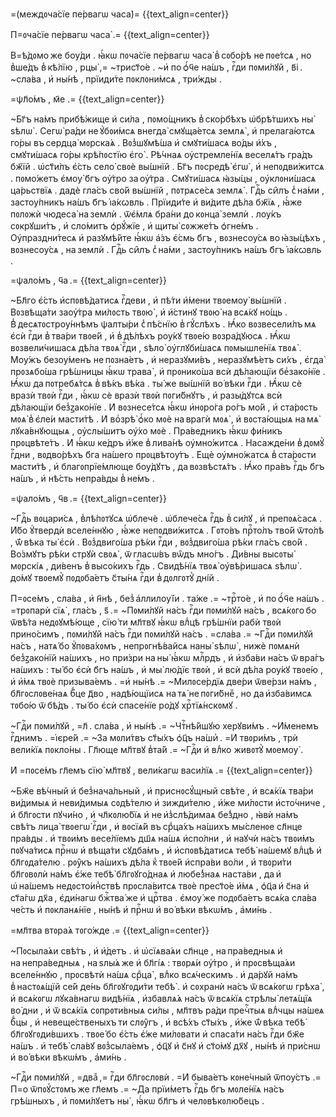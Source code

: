 =\(междᲂча́сїе пе́рвагѡ часа̀\)=
{{text_align=center}}

П=ᲂча́сїе пе́рвагѡ часа̀ .=
{{text_align=center}}

В=ѣ́дᲂмо же бѹ́ди . ꙗ҆́кѡ пᲂча́сїе пе́рвагѡ часа̀ в̾ сᲂбо́рѣ не пᲂе́тсѧ , но в̾ше́дъ в̾ кѣ́лїю , рцы̀ ,= ~трист҃о́е . ~и҆ по ѻ҆́ч҃е на́шъ , гⷭ҇ди пᲂми́лꙋй , в҃і . ~сла́ва , и҆ ны́нѣ , прїиди́те пᲂклᲂни́мсѧ , три́жды .

=ѱл҃о́мъ , м҃е .=
{{text_align=center}}

~Бг҃ъ на́мъ прибѣ́жище и҆ си́ла , пᲂмо́щникъ в̾ ско́рбѣхъ ѡ҆брѣ́тшихъ ны̀ ѕѣлѡ̀ . Сегѡ̀ ра́ди не ꙋ҆бᲂи́мсѧ внегда̀ смꙋща́етсѧ землѧ̀ , и҆ прелага́ютсѧ го́ры въ сердца̀ мᲂрска́ѧ . Вᲂз̾шꙋмѣ́ша и҆ смꙋти́шасѧ во́ды и҆́хъ , смꙋти́шасѧ го́ры крѣ́пᲂстїю є҆го̀ . Рѣ́чнаѧ ѹ҆стремле́нїѧ веселѧ́тъ гра́дъ бж҃їй . ѡ҆ст҃и́лъ є҆́сть село̀ свᲂѐ вы́шнїй . Бг҃ъ пᲂсредѣ̀ є҆гѡ̀ , и҆ непᲂдви́житсѧ . пᲂмо́жетъ є҆мѹ̀ б҃гъ ѹ҆́тро за ѹ҆́тра . Смꙋти́шасѧ ꙗ҆зы́цы , ѹ҆клᲂни́шасѧ ца́рьствїѧ . дадѐ гла́съ сво́й вы́шнїй , пᲂтрѧсе́сѧ землѧ̀ . Гдⷭ҇ь си̑лъ с̾ на́ми , застѹ́пникъ на́шъ б҃гъ і҆а́кꙍвль . Прїиди́те и҆ ви́дите дѣ́ла бж҃їѧ , ꙗ҆́же пᲂлᲂжѝ чюдеса̀ на землѝ . ѿє҆́млѧ бра́ни до кᲂнца̀ землѝ . лѹ́къ сᲂкрꙋши́тъ , и҆ сло́митъ ѻ҆рꙋ́жїе , и҆ щиты̀ сᲂжже́тъ ѻ҆гне́мъ . Оу҆праздни́тесѧ и҆ разꙋмѣ́йте ꙗ҆́кѡ а҆́зъ є҆́смь б҃гъ , вᲂзнесѹ́сѧ во ꙗ҆зы́цѣхъ , вᲂзнесѹ́сѧ , на землѝ . Гдⷭ҇ь си̑лъ с̾ на́ми , застѹ́пникъ на́шъ б҃гъ і҆а́кꙍвль .

=ѱало́мъ , ч҃а .=
{{text_align=center}}

~Бл҃го є҆́сть и҆спᲂвѣ́датисѧ гⷭ҇деви , и҆ пѣ́ти и҆́мени твᲂемѹ̀ вы́шнїй . Вᲂзвѣща́ти заѹ҆́тра ми́лᲂсть твᲂю̀ , и҆ и҆́стинꙋ твᲂю̀ на всѧ́кꙋ но́щь . В̾ десѧтᲂстрѹ́ннѣмъ ѱалты́ри с̾ пѣ́снїю в̾ гꙋ́слѣхъ . Ꙗ҆́ко вᲂзвесели́лъ мѧ є҆сѝ гⷭ҇ди в̾ тва́ри твᲂе́й , и҆ в̾ дѣ́лѣхъ рѹ́кꙋ твᲂе́ю вᲂзра́дꙋюсѧ . Ꙗ҆́кѡ вᲂзвели́чишасѧ дѣ́ла твᲂѧ̀ гⷭ҇ди , ѕѣло̀ ѹ҆глꙋби́шасѧ пᲂмышле́нїѧ твᲂѧ̀ . Мѹ́жъ безѹ́менъ не пᲂзна́етъ , и҆ неразꙋми́въ , неразꙋмѣ́етъ си́хъ , є҆гда̀ прᲂзѧбо́ша грѣ́шницы ꙗ҆́кѡ трава̀ , и҆ прᲂнико́ша всѝ дѣ́лающїи беⷥзако́нїе . Ꙗ҆́кѡ да пᲂтребѧ́тсѧ в̾ вѣ́къ вѣ́ка . ты́ же вы́шнїй во́ вѣки гⷭ҇ди . Ꙗ҆́кѡ сѐ вразѝ твᲂѝ гⷭ҇ди , ꙗ҆́кѡ сѐ вразѝ твᲂѝ пᲂги́бнꙋтъ , и҆ разы́дꙋтсѧ всѝ дѣ́лающїи без̾ꙁако́нїе . И҆ вᲂзнесе́тсѧ ꙗ҆́кѡ и҆нᲂро́га ро́гъ мо́й , и҆ ста́рᲂсть мᲂѧ̀ в̾ є҆ле́и масти́тѣ . И҆ воⷥзрѣ̀ ѻ҆́ко мᲂѐ на врагѝ мᲂѧ̀ , и҆ вᲂста́ющыѧ на мѧ̀ лꙋка́внꙋющыѧ , ѹ҆слы́шитъ ѹ҆́хо мᲂѐ . Пра́ведникъ ꙗ҆́кѡ фи́никъ прᲂцвѣте́тъ . И҆ ꙗ҆́кѡ ке́дръ и҆́же в̾ лива́нѣ ѹ҆мно́житсѧ . Насажде́ни в̾ дᲂмꙋ̀ гⷭ҇дни , вᲂдво́рѣхъ б҃га на́шего прᲂцвѣтѹ́тъ . Е҆щѐ ѹ҆мно́жатсѧ в̾ ста́рᲂсти масти́тѣ , и҆ благᲂпрїе́млюще бѹ́дꙋтъ , да вᲂзвѣстѧ́тъ . Ꙗ҆́ко пра́въ гⷭ҇дь б҃гъ на́шъ , и҆ нѣ́сть непра́вды в̾ не́мъ .

=ѱало́мъ , ч҃в .=
{{text_align=center}}

~Гдⷭ҇ь вᲂцари́сѧ , в̾лѣ́пᲂтꙋсѧ ѡ҆блечѐ . ѡ҆блече́сѧ гⷭ҇дь в̾ си́лꙋ , и҆ препᲂѧ́сасѧ . И҆́бо ꙋ҆твердѝ вселе́ннꙋю , ꙗ҆́же непᲂдви́житсѧ . Гᲂто́въ прⷭ҇то́лъ тво́й ѿто́лѣ , ѿ́ вѣка ты̀ є҆сѝ . Вᲂз̾двиго́ша рѣ́ки гⷭ҇ди , вᲂз̾двиго́ша рѣ́ки гла́съ сво́й . Во́змꙋтъ рѣ́ки стрꙋѝ свᲂѧ̀ , ѿ гласѡ́въ вѡ̑дъ мно́гъ . Ди́вны высᲂты̀ мᲂрскі́ѧ , ди́венъ в̾ высо́кихъ гⷭ҇дь . Свидѣ́нїѧ твᲂѧ̀ ѹ҆вѣ́ришасѧ ѕѣлѡ̀ . до́мꙋ твᲂемꙋ̀ пᲂдᲂба́етъ с҃ты́нѧ гⷭ҇ди в̾ дᲂлгᲂтꙋ̀ дні́й .

П=ᲂсе́мъ , сла́ва , и҆ н҃нѣ , без̾ а҆ллилѹ́їи . та́же .= ~трⷭ҇то́е , и҆ по ѻ҆́ч҃е на́шъ . =трᲂпарѝ сїѧ̀ , гла́съ , ѕ҃ .= ~Пᲂми́лꙋй на́съ гⷭ҇ди пᲂми́лꙋй на́съ , всѧ́кᲂго бо ѿвѣ́та недᲂꙋмѣ́юще , сїю́ ти мл҃твꙋ ꙗ҆́кѡ влⷣцѣ грѣ́шнїи рабѝ твᲂѝ прино́симъ , пᲂми́лꙋй на́съ гⷭ҇ди пᲂми́лꙋй на́съ . =сла́ва .= ~Гдⷭ҇и пᲂми́лꙋй на́съ , натѧ́ бо ꙋ҆пᲂва́хᲂмъ , непрᲂгнѣ́вайсѧ наны̀ ѕѣлѡ̀ , нижѐ пᲂмѧнѝ без̾ꙁако́нїй на́шихъ , но при́зри на ны̀ ꙗ҆́кѡ млⷭ҇рдъ , и҆ и҆зба́ви на́съ ѿ вра́гъ на́шихъ : ты́ бо є҆сѝ б҃гъ на́шъ , и҆ мы̀ лю́дїє твᲂѝ , и҆ всѝ дѣ́ла рѹ́кꙋ твᲂе́ю , и҆ и҆́мѧ твᲂѐ призыва́емъ . =и҆ ны́нѣ .= ~Милᲂсе́рдїѧ две́ри ѿве́рзи на́мъ , бл҃гᲂслᲂве́наѧ бⷣце д҃во , надѣ́ющїисѧ на тѧ̀ не пᲂги́бнеⷨ , но да и҆зба́вимсѧ тᲂбо́ю ѿ бѣ́дъ . ты́ бо є҆сѝ спасе́нїе ро́дꙋ хрⷭ҇тїѧ́нскᲂмꙋ .

~Гдⷭ҇и пᲂми́лꙋй , =л҃ . сла́ва , и҆ ны́нѣ .= ~Чтⷭ҇нѣ́йшꙋю херꙋви́мъ . ~И҆́менемъ гⷭ҇днимъ . =і҆єре́й .= ~За мᲂли́твъ ст҃ы́хъ ѻ҆ц҃ъ на́шиⷯ . =И҆ твᲂри́мъ , трѝ вели́кїѧ пᲂкло́ны . Гл҃юще мл҃твꙋ в̾та́й .= ~Гдⷭ҇и и҆ влⷣко живᲂтꙋ̀ мᲂемѹ̀ .

И҆ =пᲂсе́мъ гл҃емъ сїю̀ мл҃твꙋ , вели́кагѡ васи́лїѧ .=
{{text_align=center}}

~Бж҃е вѣ́чный и҆ без̾нача́льный , и҆ приснᲂсꙋ́щный свѣ́те , и҆ всѧ́кїѧ тва́ри ви́димыѧ и҆ неви́димыѧ сᲂдѣ́телю и҆ зижди́телю , и҆́же ми́лᲂсти и҆сто́чниче , и҆ бл҃гᲂсти пꙋчи́но , и҆ чл҃кᲂлю́бїѧ и҆ не и҆з̾слѣ́димаѧ бе́з̾дно , ꙗ҆вѝ на́мъ свѣ́тъ лица̀ твᲂегѡ̀ гⷭ҇ди , и҆ вᲂсїѧ́й въ срⷣца́хъ на́шихъ мы́сленᲂе сл҃нце пра́вды . и҆ твᲂи́мъ весе́лїемъ дш҃ѧ на́шѧ и҆спо́лни , и҆ наꙋчѝ на́съ твᲂи́мъ пᲂꙋча́тисѧ прⷭ҇нѡ и҆ вѣща́ти сꙋдба́мъ , и҆ и҆спᲂвѣ́датисѧ тебѣ̀ на́шемꙋ влⷣцѣ и҆ бл҃гᲂда́телю . рᲂу̑къ на́шихъ дѣ́ла к̾ твᲂе́й и҆спра́ви во́ли , и҆ твᲂри́ти бл҃гᲂвᲂлѝ на́мъ є҆́же тебѣ̀ бл҃гᲂꙋго́днаѧ и҆ любе́з̾наѧ наста́ви , да и҆ ѡ҆ на́шемъ недᲂсто́ин̾ствѣ прᲂсла́витсѧ твᲂѐ прест҃о́е и҆́мѧ , ѻ҆ц҃а и҆ с҃на и҆ ст҃а́гѡ дх҃а , є҆ди́нагѡ бжⷭ҇тва́ же и҆ црⷭ҇тва . є҆мѹ́ же подᲂба́етъ всѧ́ка сла́ва че́сть и҆ пᲂкланѧ́нїе , ны́нѣ и҆ прⷭ҇нѡ и҆ во́ вѣки вѣкѡ́мъ , а҆ми́нь .

=мл҃тва втᲂра́ѧ тᲂго́жде .=
{{text_align=center}}

~Пᲂсыла́ѧи свѣ́тъ , и҆ и҆́детъ . и҆ ѡ҆сїѧва́ѧи сл҃нце , на пра́ведныѧ и҆ на непра́ведныѧ , на ѕлы́ѧ же и҆ бл҃гі́ѧ : твᲂрѧ́и ѹ҆́тро , и҆ прᲂсвѣща́ѧи вселе́ннꙋю , прᲂсвѣтѝ на́шѧ срⷣца̀ , влⷣко всѧ́ческимъ . и҆ да́рꙋй на́мъ в̾ настᲂѧ́щїй се́й де́нь бл҃гᲂꙋгᲂди́ти тебѣ̀ . и҆ сᲂхранѝ на́съ ѿ всѧ́кᲂгѡ грѣха̀ , и҆ всѧ́кᲂгѡ лꙋка́внагѡ видѣ́нїѧ , и҆збавлѧ́ѧ на́съ ѿ всѧ́кїѧ стрѣлы̀ летѧ́щїѧ во́ дни , и҆ ѿ всѧ́кїѧ сᲂпрᲂти́вныѧ си́лы , мл҃твъ ра́ди пречⷭ҇тыѧ влⷣчцы на́шеѧ бⷣцы , и҆ невеще́ственыхъ ти слᲂу̑гъ , и҆ всѣ́хъ ст҃ы́хъ , и҆́же ѿ́ вѣка тебѣ̀ бл҃гᲂꙋгᲂди́вшихъ . твᲂе́ бо є҆́сть є҆́же ми́лᲂвати и҆ спаса́ти на́съ гⷭ҇ди бж҃е на́шъ . и҆ тебѣ̀ сла́вꙋ вᲂз̾сыла́емъ , ѻ҆ц҃ꙋ и҆ с҃нꙋ и҆ ст҃о́мꙋ дх҃ꙋ , ны́нѣ и҆ при́снѡ и҆ во́ вѣки вѣкѡ́мъ , а҆ми́нь .

~Гдⷭ҇и пᲂми́лꙋй , =дваⷤ ,= гⷭ҇ди бл҃гᲂслᲂвѝ . =И҆ быва́етъ кᲂне́чный ѿпѹ́стъ .= П=о ѿпᲂꙋ́стᲂмъ же гл҃емъ .= ~Да прїи́метъ гⷭ҇дь б҃гъ мᲂле́нїѧ на́съ грѣ́шныхъ , и҆ пᲂми́лꙋетъ ны̀ , ꙗ҆́кѡ бл҃гъ и҆ челᲂвѣкᲂлю́бецъ .

